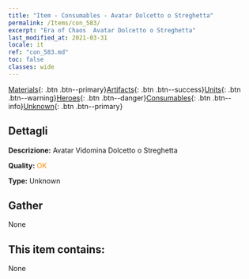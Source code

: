 ```yaml
---
title: "Item - Consumables - Avatar Dolcetto o Streghetta"
permalink: /Items/con_583/
excerpt: "Era of Chaos  Avatar Dolcetto o Streghetta"
last_modified_at: 2021-03-31
locale: it
ref: "con_583.md"
toc: false
classes: wide
---
```

 [Materials](/it/Items/){: .btn .btn--primary}[Artifacts](/it/Items/Artifacts/){: .btn .btn--success}[Units](/it/Items/Units/){: .btn .btn--warning}[Heroes](/it/Items/Heroes/){: .btn .btn--danger}[Consumables](/it/Items/Consumables/){: .btn .btn--info}[Unknown](/it/Items/Unknown/){: .btn .btn--primary}

## Dettagli
 **Descrizione:** Avatar Vidomina Dolcetto o Streghetta

 **Quality:** <span style="color: #FF8C00">OK</span>

 **Type:** Unknown

## Gather

  None

## This item contains:

  None

